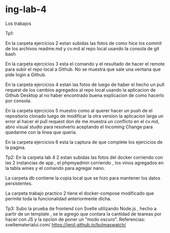 # ing-lab-4
 Los trabajos

Tp1:

En la carpeta ejercicios 2 estan subidas las fotos de como hice los commit de los archivos readme.md y cv.md al repo local 
usando la consola de git bash

En la carpeta ejercicios 3 esta el comando y el resultado de hacer el remote para subir el repo local a Github.
No se muestra que sale una ventana que pide login a Github.

En la carpeta ejercicios 4 estan las fotos de luego de haber el hecho un pull request de los cambios agregados al
repo local usando la aplicacion de Github Desktop al no haber encontrado buena explicacion de como hacerlo por
consola.

En la carpeta ejercicios 5  muestro como al querer hacer un push de el repositorio clonado luego de modificar la 
otra version la aplicacion larga un error al hacer el pull request don de me muestra un conflicto en el cv.md,
abro visual studio para resolverlo aceptando el Incoming Change para quedarme con la linea que queria.

En la carpeta ejercicios 6 esta la captura de que complete los ejercicios de la pagina.

Tp2:
En la carpeta lab 4 2 estan subidas las fotos del docker corriendo con las 2 instancias de app , el phpmyadmin corriendo , los vinos agregados en la tabla wines y el comando para agregar nano.

La carpeta db contiene la copia local que se hizo para mantener los datos persistentes.

La carpeta trabajo practico 2 tiene el docker-compose modificado que permite toda la funcionalidad anteriormente dicha.

Tp3:
Subo la prueba de frontend con Svelte utilizando Node.js , hecho a partir de un template , se le agrego que contara la cantidad de teareas por hacer con JS y la opcion de poner un "modo oscuro".
Referencias:
sveltematerialui.com/
https://jenil.github.io/bulmaswatch/

